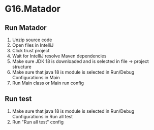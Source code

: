 # G16.Matador

## Run Matador
1. Unzip source code
2. Open files in IntelliJ
3. Click trust project
4. Wait for IntelliJ resolve Maven dependencies
5. Make sure JDK 18 is downloaded and is selected in file -> project structure
6. Make sure that java 18 is module is selected in Run/Debug Configurations in Main
7. Run Main class or Main run config

## Run test
1. Make sure that java 18 is module is selected in Run/Debug Configurations in Run all test
2. Run "Run all test" config
